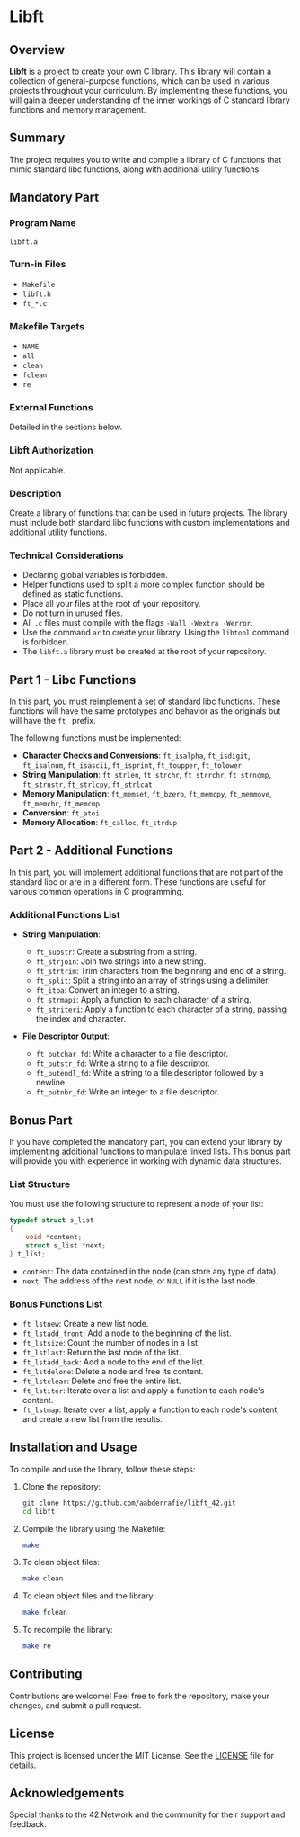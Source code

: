 
# Libft

## Overview

**Libft** is a project to create your own C library. This library will contain a collection of general-purpose functions, which can be used in various projects throughout your curriculum. By implementing these functions, you will gain a deeper understanding of the inner workings of C standard library functions and memory management.

## Summary

The project requires you to write and compile a library of C functions that mimic standard libc functions, along with additional utility functions.

## Mandatory Part

### Program Name
`libft.a`

### Turn-in Files
- `Makefile`
- `libft.h`
- `ft_*.c`

### Makefile Targets
- `NAME`
- `all`
- `clean`
- `fclean`
- `re`

### External Functions
Detailed in the sections below.

### Libft Authorization
Not applicable.

### Description
Create a library of functions that can be used in future projects. The library must include both standard libc functions with custom implementations and additional utility functions.

### Technical Considerations
- Declaring global variables is forbidden.
- Helper functions used to split a more complex function should be defined as static functions.
- Place all your files at the root of your repository.
- Do not turn in unused files.
- All `.c` files must compile with the flags `-Wall -Wextra -Werror`.
- Use the command `ar` to create your library. Using the `libtool` command is forbidden.
- The `libft.a` library must be created at the root of your repository.

## Part 1 - Libc Functions

In this part, you must reimplement a set of standard libc functions. These functions will have the same prototypes and behavior as the originals but will have the `ft_` prefix. 

The following functions must be implemented:

- **Character Checks and Conversions**: `ft_isalpha`, `ft_isdigit`, `ft_isalnum`, `ft_isascii`, `ft_isprint`, `ft_toupper`, `ft_tolower`
- **String Manipulation**: `ft_strlen`, `ft_strchr`, `ft_strrchr`, `ft_strncmp`, `ft_strnstr`, `ft_strlcpy`, `ft_strlcat`
- **Memory Manipulation**: `ft_memset`, `ft_bzero`, `ft_memcpy`, `ft_memmove`, `ft_memchr`, `ft_memcmp`
- **Conversion**: `ft_atoi`
- **Memory Allocation**: `ft_calloc`, `ft_strdup`

## Part 2 - Additional Functions

In this part, you will implement additional functions that are not part of the standard libc or are in a different form. These functions are useful for various common operations in C programming.

### Additional Functions List

- **String Manipulation**:
  - `ft_substr`: Create a substring from a string.
  - `ft_strjoin`: Join two strings into a new string.
  - `ft_strtrim`: Trim characters from the beginning and end of a string.
  - `ft_split`: Split a string into an array of strings using a delimiter.
  - `ft_itoa`: Convert an integer to a string.
  - `ft_strmapi`: Apply a function to each character of a string.
  - `ft_striteri`: Apply a function to each character of a string, passing the index and character.

- **File Descriptor Output**:
  - `ft_putchar_fd`: Write a character to a file descriptor.
  - `ft_putstr_fd`: Write a string to a file descriptor.
  - `ft_putendl_fd`: Write a string to a file descriptor followed by a newline.
  - `ft_putnbr_fd`: Write an integer to a file descriptor.

## Bonus Part

If you have completed the mandatory part, you can extend your library by implementing additional functions to manipulate linked lists. This bonus part will provide you with experience in working with dynamic data structures.

### List Structure

You must use the following structure to represent a node of your list:

```c
typedef struct s_list
{
    void *content;
    struct s_list *next;
} t_list;
```

- `content`: The data contained in the node (can store any type of data).
- `next`: The address of the next node, or `NULL` if it is the last node.

### Bonus Functions List

- `ft_lstnew`: Create a new list node.
- `ft_lstadd_front`: Add a node to the beginning of the list.
- `ft_lstsize`: Count the number of nodes in a list.
- `ft_lstlast`: Return the last node of the list.
- `ft_lstadd_back`: Add a node to the end of the list.
- `ft_lstdelone`: Delete a node and free its content.
- `ft_lstclear`: Delete and free the entire list.
- `ft_lstiter`: Iterate over a list and apply a function to each node's content.
- `ft_lstmap`: Iterate over a list, apply a function to each node's content, and create a new list from the results.

## Installation and Usage

To compile and use the library, follow these steps:

1. Clone the repository:
   ```sh
   git clone https://github.com/aabderrafie/libft_42.git
   cd libft
   ```

2. Compile the library using the Makefile:
   ```sh
   make
   ```

3. To clean object files:
   ```sh
   make clean
   ```

4. To clean object files and the library:
   ```sh
   make fclean
   ```

5. To recompile the library:
   ```sh
   make re
   ```

## Contributing

Contributions are welcome! Feel free to fork the repository, make your changes, and submit a pull request.

## License

This project is licensed under the MIT License. See the [LICENSE](LICENSE) file for details.

## Acknowledgements

Special thanks to the 42 Network and the community for their support and feedback.
